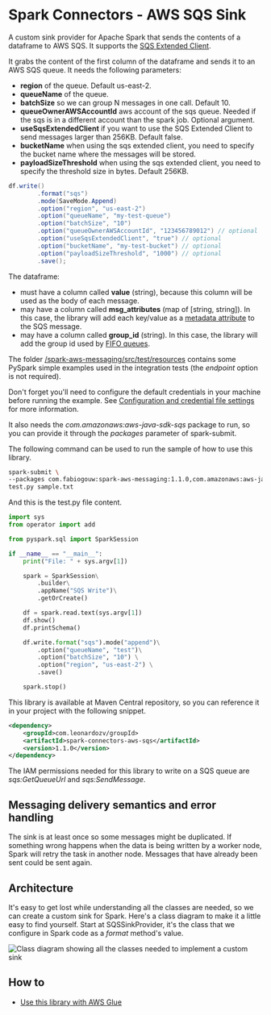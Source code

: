 # Spark Connectors - AWS SQS Sink
A custom sink provider for Apache Spark that sends the contents of a dataframe to AWS SQS. It supports the [SQS Extended Client](https://docs.aws.amazon.com/AWSSimpleQueueService/latest/SQSDeveloperGuide/sqs-s3-messages.html).

It grabs the content of the first column of the dataframe and sends it to an AWS SQS queue. It needs the following parameters:
- **region** of the queue. Default us-east-2.
- **queueName** of the queue.
- **batchSize** so we can group N messages in one call. Default 10.
- **queueOwnerAWSAccountId** aws account of the sqs queue. Needed if the sqs is in a different account than the spark job. Optional argument.
- **useSqsExtendedClient** if you want to use the SQS Extended Client to send messages larger than 256KB. Default false.
- **bucketName** when using the sqs extended client, you need to specify the bucket name where the messages will be stored.
- **payloadSizeThreshold** when using the sqs extended client, you need to specify the threshold size in bytes. Default 256KB.
```java
df.write()
        .format("sqs")
        .mode(SaveMode.Append)
        .option("region", "us-east-2")
        .option("queueName", "my-test-queue")
        .option("batchSize", "10")
        .option("queueOwnerAWSAccountId", "123456789012") // optional
        .option("useSqsExtendedClient", "true") // optional
        .option("bucketName", "my-test-bucket") // optional
        .option("payloadSizeThreshold", "1000") // optional
        .save();
```

The dataframe:
- must have a column called **value** (string), because this column will be used as the body of each message.
- may have a column called **msg_attributes** (map of [string, string]). In this case, the library will add each key/value as a [metadata attribute](https://docs.aws.amazon.com/AWSSimpleQueueService/latest/SQSDeveloperGuide/sqs-message-metadata.html) to the SQS message.
- may have a column called **group_id** (string). In this case, the library will add the group id used by [FIFO queues](https://docs.aws.amazon.com/AWSSimpleQueueService/latest/SQSDeveloperGuide/using-messagegroupid-property.html).

The folder [/spark-aws-messaging/src/test/resources](/spark-aws-messaging/src/test/resources) contains some PySpark simple examples used in the integration tests (the *endpoint* option is not required).

Don't forget you'll need to configure the default credentials in your machine before running the example. See
[Configuration and credential file settings](https://docs.aws.amazon.com/cli/latest/userguide/cli-configure-files.html) for more information.

It also needs the *com.amazonaws:aws-java-sdk-sqs* package to run, so you can provide it through the *packages* parameter of spark-submit.

The following command can be used to run the sample of how to use this library.

``` bash
spark-submit \
--packages com.fabiogouw:spark-aws-messaging:1.1.0,com.amazonaws:aws-java-sdk-sqs:1.12.13 \
test.py sample.txt
```

And this is the test.py file content.

``` python
import sys 
from operator import add

from pyspark.sql import SparkSession

if __name__ == "__main__":
    print("File: " + sys.argv[1])

    spark = SparkSession\
        .builder\
        .appName("SQS Write")\
        .getOrCreate()

    df = spark.read.text(sys.argv[1])
    df.show()
    df.printSchema()

    df.write.format("sqs").mode("append")\
        .option("queueName", "test")\
        .option("batchSize", "10") \
        .option("region", "us-east-2") \
        .save()

    spark.stop()
```
This library is available at Maven Central repository, so you can reference it in your project with the following snippet.

``` xml
<dependency>
    <groupId>com.leonardozv/groupId>
    <artifactId>spark-connectors-aws-sqs</artifactId>
    <version>1.1.0</version>
</dependency>
```

The IAM permissions needed for this library to write on a SQS queue are *sqs:GetQueueUrl* and *sqs:SendMessage*.

## Messaging delivery semantics and error handling

The sink is at least once  so some messages might be duplicated. If something wrong happens when the data is being written by a worker node, Spark will retry the task in another node. Messages that have already been sent could be sent again.

## Architecture

It's easy to get lost while understanding all the classes are needed, so we can create a custom sink for Spark. Here's a class diagram to make it a little easy to find yourself. Start at SQSSinkProvider, it's the class that we configure in Spark code as a *format* method's value.

![Class diagram showing all the classes needed to implement a custom sink](/doc/assets/Class%20Diagram-Page-1.png "Class diagram showing all the classes needed to implement a custom sink")

## How to

- [Use this library with AWS Glue](doc/aws-glue.md)